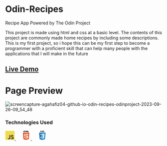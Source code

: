 # Odin-Recipes

Recipe App Powered by The Odin Project

This project is made using html and css at a basic level. The contents of this project are commonly made home recipes by including some descriptions. This is my first project, so i hope this can be my first step to become a programmer with a proficient skill that can help many people with the applications that I will make in the future

## [Live Demo](https://agahafiz04.github.io/odin-recipes-odinproject/)

# Page Preview
![screencapture-agahafiz04-github-io-odin-recipes-odinproject-2023-09-26-09_54_48](https://github.com/agahafiz04/odin-recipes-odinproject/assets/139210360/58aca12c-7ebc-4933-999c-a96dbc06f6a8)


### Technologies Used

<a href="https://developer.mozilla.org/en-US/docs/Web/JavaScript" target="_blank" rel="noreferrer"> <img src="https://raw.githubusercontent.com/devicons/devicon/master/icons/javascript/javascript-original.svg" alt="javascript" width="30" height="30"/> </a> &emsp; <a href="https://www.w3.org/html/" target="_blank" rel="noreferrer"> <img src="https://raw.githubusercontent.com/devicons/devicon/master/icons/html5/html5-original-wordmark.svg" alt="html5" width="30" height="30"/> </a> &emsp; <a href="https://www.w3schools.com/css/" target="_blank" rel="noreferrer"> <img src="https://raw.githubusercontent.com/devicons/devicon/master/icons/css3/css3-original-wordmark.svg" alt="css3" width="30" height="30"/> </a>
